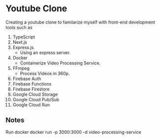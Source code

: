 # Youtube Clone
Creating a youtube clone to familarize myself with front-end development tools such as 
1. TypeScript
2. Next.js
3. Express.js
    - Using an express server.
4. Docker
    - Containerize Video Processing Service.
5. FFmpeg
    - Process Videos in 360p.
6. Firebase Auth
7. Firebase Functions
8. Firebase Firestore
9. Google Cloud Storage
10. Google Cloud Pub/Sub
11. Google Cloud Run



## Notes

Run docker
docker run -p 3000:3000 -d video-processing-service
